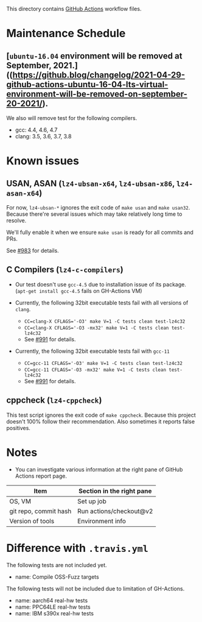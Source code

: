 This directory contains [GitHub Actions](https://github.com/features/actions) workflow files.

# Maintenance Schedule

[`ubuntu-16.04` environment will be removed at September, 2021.]((https://github.blog/changelog/2021-04-29-github-actions-ubuntu-16-04-lts-virtual-environment-will-be-removed-on-september-20-2021/).
----------------------------------------------------------------

We also will remove test for the following compilers.

- gcc: 4.4, 4.6, 4.7
- clang: 3.5, 3.6, 3.7, 3.8

# Known issues

## USAN, ASAN (`lz4-ubsan-x64`, `lz4-ubsan-x86`, `lz4-asan-x64`)

For now, `lz4-ubsan-*` ignores the exit code of `make usan` and `make usan32`. Because there're several issues which may
take relatively long time to resolve.

We'll fully enable it when we ensure `make usan` is ready for all commits and PRs.

See [#983](https://github.com/lz4/lz4/pull/983) for details.

## C Compilers (`lz4-c-compilers`)

- Our test doesn't use `gcc-4.5` due to installation issue of its package.  (`apt-get install gcc-4.5` fails on
  GH-Actions VM)

- Currently, the following 32bit executable tests fail with all versions of `clang`.
    - `CC=clang-X CFLAGS='-O3' make V=1 -C tests clean test-lz4c32`
    - `CC=clang-X CFLAGS='-O3 -mx32' make V=1 -C tests clean test-lz4c32`
    - See [#991](https://github.com/lz4/lz4/issues/991) for details.

- Currently, the following 32bit executable tests fail with `gcc-11`
    - `CC=gcc-11 CFLAGS='-O3' make V=1 -C tests clean test-lz4c32`
    - `CC=gcc-11 CFLAGS='-O3 -mx32' make V=1 -C tests clean test-lz4c32`
    - See [#991](https://github.com/lz4/lz4/issues/991) for details.

## cppcheck (`lz4-cppcheck`)

This test script ignores the exit code of `make cppcheck`. Because this project doesn't 100% follow their
recommendation. Also sometimes it reports false positives.

# Notes

- You can investigate various information at the right pane of GitHub Actions report page.

| Item                      | Section in the right pane             |
| ------------------------- | ------------------------------------- |
| OS, VM                    | Set up job                            |
| git repo, commit hash     | Run actions/checkout@v2               |
| Version of tools          | Environment info                      |

# Difference with `.travis.yml`

The following tests are not included yet.

- name: Compile OSS-Fuzz targets

The following tests will not be included due to limitation of GH-Actions.

- name: aarch64 real-hw tests
- name: PPC64LE real-hw tests
- name: IBM s390x real-hw tests

